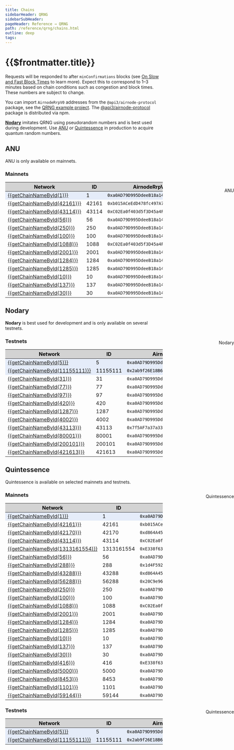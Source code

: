 ```yaml
---
title: Chains
sidebarHeader: QRNG
sidebarSubHeader:
pageHeader: Reference → QRNG
path: /reference/qrng/chains.html
outline: deep
tags:
---
```


<script setup lang="ts">
    import { CHAINS } from '@api3/chains';
    
    function getChainNameById(id) {
      const c = CHAINS.find((chain) => chain.id == id); // Could be string or number
      if (!c) {
        // handle bad id
        return 'Unknown NAME';
      }
      return c.name;
    }
</script>

<style>
  .mainnets th {
    word-wrap: break-word;
    text-align: center;
    color:black;
    background:lightgray !important;

  }
  .mainnets th  code { color:black;background: gray; }
  .mainnets tr:nth-child(1) td { color:black;background: #e5ecf9; }
  .mainnets tr:nth-child(1) td code { color:black;background: #e5ecf9; }
  
  .testnets th {
    word-wrap: break-word;
    text-align: center;
    color:black;
    background:lightgray !important;
  }

  .testnets tr:nth-child(1) { color:black;background: #e5ecf9; }
  .testnets tr:nth-child(1) td code { color:black;background: #e5ecf9; }
  .testnets tr:nth-child(2) { color:black;background: #e5ecf9; }
  .testnets tr:nth-child(2) td code { color:black;background: #e5ecf9; }
  

</style>

<PageHeader/>

<SearchHighlight/>

<FlexStartTag/>

# {{$frontmatter.title}}

Requests will be responded to after `minConfirmations` blocks (see
[On Slow and Fast Block Times<ExternalLinkImage/>](https://blog.ethereum.org/2015/09/14/on-slow-and-fast-block-times/)
to learn more). Expect this to correspond to 1–3 minutes based on chain
conditions such as congestion and block times. These numbers are subject to
change.

You can import `AirnodeRrpV0` addresses from the `@api3/airnode-protocol`
package, see the
[QRNG example project<ExternalLinkImage/>](https://github.com/api3dao/qrng-example).
The
[@api3/airnode-protocol<ExternalLinkImage/>](https://www.npmjs.com/package/@api3/airnode-protocol)
package is distributed via npm.

[**Nodary**](/reference/qrng/chains.md#nodary) imitates QRNG using pseudorandom
numbers and is best used during development. Use
[ANU](/reference/qrng/chains.md#anu) or
[Quintessence](/reference/qrng/chains.md#quintessence) in production to acquire
quantum random numbers.

<!--
Do not use tabs to display the two tables below. Tabs does not support nested Vue components
beyond one level deep inside and element (i.e. <div>). See /dev/tabs.md
-->

<!-- "white-space: nowrap;" on the first row will cause the remaining rows
to not break as well.
-->

## ANU

ANU is only available on mainnets.

### Mainnets

<div class="mainnets">

<div style="position:absolute;right:0px;margin-top:18px;">ANU</div>

| Network                                                                             | ID    | AirnodeRrpV0 Address                                                                                                 | minConfirmations |
| ----------------------------------------------------------------------------------- | ----- | -------------------------------------------------------------------------------------------------------------------- | ---------------- |
| [{{getChainNameById(1)}}](https://etherscan.io)                                     | 1     | <code>0xa0AD79D995DdeeB18a14eAef56A549A04e3Aa1Bd</code><CopyIcon text="0xa0AD79D995DdeeB18a14eAef56A549A04e3Aa1Bd"/> | 6                |
| [{{getChainNameById(42161)}}](https://arbiscan.io)                                  | 42161 | <code>0xb015ACeEdD478fc497A798Ab45fcED8BdEd08924</code><CopyIcon text="0xb015ACeEdD478fc497A798Ab45fcED8BdEd08924"/> | 25               |
| [{{getChainNameById(43114)}}](https://snowtrace.io/)                                | 43114 | <code>0xC02Ea0f403d5f3D45a4F1d0d817e7A2601346c9E</code><CopyIcon text="0xC02Ea0f403d5f3D45a4F1d0d817e7A2601346c9E"/> | 25               |
| [{{getChainNameById(56)}}](https://bscscan.com)                                     | 56    | <code>0xa0AD79D995DdeeB18a14eAef56A549A04e3Aa1Bd</code><CopyIcon text="0xa0AD79D995DdeeB18a14eAef56A549A04e3Aa1Bd"/> | 25               |
| [{{getChainNameById(250)}}](https://ftmscan.com)                                    | 250   | <code>0xa0AD79D995DdeeB18a14eAef56A549A04e3Aa1Bd</code><CopyIcon text="0xa0AD79D995DdeeB18a14eAef56A549A04e3Aa1Bd"/> | 80               |
| [{{getChainNameById(100)}}](https://gnosisscan.io)                                  | 100   | <code>0xa0AD79D995DdeeB18a14eAef56A549A04e3Aa1Bd</code><CopyIcon text="0xa0AD79D995DdeeB18a14eAef56A549A04e3Aa1Bd"/> | 15               |
| [{{getChainNameById(1088)}}](https://andromeda-explorer.metis.io)                   | 1088  | <code>0xC02Ea0f403d5f3D45a4F1d0d817e7A2601346c9E</code><CopyIcon text="0xC02Ea0f403d5f3D45a4F1d0d817e7A2601346c9E"/> | 12               |
| [{{getChainNameById(2001)}}](https://explorer-devnet-cardano-evm.c1.milkomeda.com/) | 2001  | <code>0xa0AD79D995DdeeB18a14eAef56A549A04e3Aa1Bd</code><CopyIcon text="0xa0AD79D995DdeeB18a14eAef56A549A04e3Aa1Bd"/> | 20               |
| [{{getChainNameById(1284)}}](https://moonscan.io)                                   | 1284  | <code>0xa0AD79D995DdeeB18a14eAef56A549A04e3Aa1Bd</code><CopyIcon text="0xa0AD79D995DdeeB18a14eAef56A549A04e3Aa1Bd"/> | 6                |
| [{{getChainNameById(1285)}}](https://moonriver.moonscan.io)                         | 1285  | <code>0xa0AD79D995DdeeB18a14eAef56A549A04e3Aa1Bd</code><CopyIcon text="0xa0AD79D995DdeeB18a14eAef56A549A04e3Aa1Bd"/> | 3                |
| [{{getChainNameById(10)}}](https://optimistic.etherscan.io)                         | 10    | <code>0xa0AD79D995DdeeB18a14eAef56A549A04e3Aa1Bd</code><CopyIcon text="0xa0AD79D995DdeeB18a14eAef56A549A04e3Aa1Bd"/> | 25               |
| [{{getChainNameById(137)}}](https://polygonscan.com)                                | 137   | <code>0xa0AD79D995DdeeB18a14eAef56A549A04e3Aa1Bd</code><CopyIcon text="0xa0AD79D995DdeeB18a14eAef56A549A04e3Aa1Bd"/> | 20               |
| [{{getChainNameById(30)}}](https://explorer.rsk.co)                                 | 30    | <code>0xa0AD79D995DdeeB18a14eAef56A549A04e3Aa1Bd</code><CopyIcon text="0xa0AD79D995DdeeB18a14eAef56A549A04e3Aa1Bd"/> | 3                |

</div>

## Nodary

**Nodary** is best used for development and is only available on several
testnets.

### Testnets

<div class="testnets">

<div style="position:absolute;right:0px;margin-top:-30px;">Nodary</div>

| Network                                                                               | ID       | AirnodeRrpV0 Address                                                                                                 | minConfirmations |
| ------------------------------------------------------------------------------------- | -------- | -------------------------------------------------------------------------------------------------------------------- | ---------------- |
| [{{getChainNameById(5)}}](https://goerli.etherscan.io)                                | 5        | <code>0xa0AD79D995DdeeB18a14eAef56A549A04e3Aa1Bd</code><CopyIcon text="0xa0AD79D995DdeeB18a14eAef56A549A04e3Aa1Bd"/> | 1                |
| [{{getChainNameById(11155111)}}](https://sepolia.etherscan.io)                        | 11155111 | <code>0x2ab9f26E18B64848cd349582ca3B55c2d06f507d</code><CopyIcon text="0x2ab9f26E18B64848cd349582ca3B55c2d06f507d"/> | 1                |
| [{{getChainNameById(31)}}](https://explorer.testnet.rsk.co)                           | 31       | <code>0xa0AD79D995DdeeB18a14eAef56A549A04e3Aa1Bd</code><CopyIcon text="0xa0AD79D995DdeeB18a14eAef56A549A04e3Aa1Bd"/> | 1                |
| [{{getChainNameById(77)}}](https://blockscout.com/poa/sokol)                          | 77       | <code>0xa0AD79D995DdeeB18a14eAef56A549A04e3Aa1Bd</code><CopyIcon text="0xa0AD79D995DdeeB18a14eAef56A549A04e3Aa1Bd"/> | 1                |
| [{{getChainNameById(97)}}](https://testnet.bscscan.com)                               | 97       | <code>0xa0AD79D995DdeeB18a14eAef56A549A04e3Aa1Bd</code><CopyIcon text="0xa0AD79D995DdeeB18a14eAef56A549A04e3Aa1Bd"/> | 1                |
| [{{getChainNameById(420)}}](https://goerli-optimism.etherscan.io)                     | 420      | <code>0xa0AD79D995DdeeB18a14eAef56A549A04e3Aa1Bd</code><CopyIcon text="0xa0AD79D995DdeeB18a14eAef56A549A04e3Aa1Bd"/> | 1                |
| [{{getChainNameById(1287)}}](https://moonbase.moonscan.io)                            | 1287     | <code>0xa0AD79D995DdeeB18a14eAef56A549A04e3Aa1Bd</code><CopyIcon text="0xa0AD79D995DdeeB18a14eAef56A549A04e3Aa1Bd"/> | 1                |
| [{{getChainNameById(4002)}}](https://testnet.ftmscan.com)                             | 4002     | <code>0xa0AD79D995DdeeB18a14eAef56A549A04e3Aa1Bd</code><CopyIcon text="0xa0AD79D995DdeeB18a14eAef56A549A04e3Aa1Bd"/> | 1                |
| [{{getChainNameById(43113)}}](https://testnet.snowtrace.io)                           | 43113    | <code>0x7f5AF7a37a33898544717AAa6c35c111dCe95b28</code><CopyIcon text="0x7f5AF7a37a33898544717AAa6c35c111dCe95b28"/> | 1                |
| [{{getChainNameById(80001)}}](https://mumbai.polygonscan.com)                         | 80001    | <code>0xa0AD79D995DdeeB18a14eAef56A549A04e3Aa1Bd</code><CopyIcon text="0xa0AD79D995DdeeB18a14eAef56A549A04e3Aa1Bd"/> | 1                |
| [{{getChainNameById(200101)}}](https://explorer-devnet-cardano-evm.c1.milkomeda.com/) | 200101   | <code>0xa0AD79D995DdeeB18a14eAef56A549A04e3Aa1Bd</code><CopyIcon text="0xa0AD79D995DdeeB18a14eAef56A549A04e3Aa1Bd"/> | 1                |
| [{{getChainNameById(421613)}}](https://goerli.arbiscan.io/)                           | 421613   | <code>0xa0AD79D995DdeeB18a14eAef56A549A04e3Aa1Bd</code><CopyIcon text="0xa0AD79D995DdeeB18a14eAef56A549A04e3Aa1Bd"/> | 1                |

</div>

## Quintessence

Quintessence is available on selected mainnets and testnets.

### Mainnets

<div class="mainnets">

<div style="position:absolute;right:0px;margin-top:-30px;">Quintessence</div>

| Network                                                                             | ID         | AirnodeRrpV0 Address                                                                                                 | minConfirmations |
| ----------------------------------------------------------------------------------- | ---------- | -------------------------------------------------------------------------------------------------------------------- | ---------------- |
| [{{getChainNameById(1)}}](https://etherscan.io)                                     | 1          | <code>0xa0AD79D995DdeeB18a14eAef56A549A04e3Aa1Bd</code><CopyIcon text="0xa0AD79D995DdeeB18a14eAef56A549A04e3Aa1Bd"/> | 6                |
| [{{getChainNameById(42161)}}](https://arbiscan.io)                                  | 42161      | <code>0xb015ACeEdD478fc497A798Ab45fcED8BdEd08924</code><CopyIcon text="0xb015ACeEdD478fc497A798Ab45fcED8BdEd08924"/> | 25               |
| [{{getChainNameById(42170)}}](https://nova.arbiscan.io)                             | 42170      | <code>0xd864A45334C7a632cA9149993682354D7f967F28</code><CopyIcon text="0xd864A45334C7a632cA9149993682354D7f967F28"/> | 25               |
| [{{getChainNameById(43114)}}](https://snowtrace.io/)                                | 43114      | <code>0xC02Ea0f403d5f3D45a4F1d0d817e7A2601346c9E</code><CopyIcon text="0xC02Ea0f403d5f3D45a4F1d0d817e7A2601346c9E"/> | 25               |
| [{{getChainNameById(1313161554)}}](https://explorer.mainnet.aurora.dev)             | 1313161554 | <code>0xE338f63170c42bA0d2a888f18F6185369779009c</code><CopyIcon text="0xE338f63170c42bA0d2a888f18F6185369779009c"/> | 25               |
| [{{getChainNameById(56)}}](https://bscscan.com)                                     | 56         | <code>0xa0AD79D995DdeeB18a14eAef56A549A04e3Aa1Bd</code><CopyIcon text="0xa0AD79D995DdeeB18a14eAef56A549A04e3Aa1Bd"/> | 25               |
| [{{getChainNameById(288)}}](https://bobascan.com)                                   | 288        | <code>0x1d4F592E0723e03bed2Ff6d78F3CEe6750f08B38</code><CopyIcon text="0x1d4F592E0723e03bed2Ff6d78F3CEe6750f08B38"/> | 10               |
| [{{getChainNameById(43288)}}](https://blockexplorer.avax.boba.network)              | 43288      | <code>0xd864A45334C7a632cA9149993682354D7f967F28</code><CopyIcon text="0xd864A45334C7a632cA9149993682354D7f967F28"/> | 25               |
| [{{getChainNameById(56288)}}](https://blockexplorer.bnb.boba.network)               | 56288      | <code>0x20C9e9610d4e719a39F82893b3f42e2730F42778</code><CopyIcon text="0x20C9e9610d4e719a39F82893b3f42e2730F42778"/> | 25               |
| [{{getChainNameById(250)}}](https://ftmscan.com)                                    | 250        | <code>0xa0AD79D995DdeeB18a14eAef56A549A04e3Aa1Bd</code><CopyIcon text="0xa0AD79D995DdeeB18a14eAef56A549A04e3Aa1Bd"/> | 80               |
| [{{getChainNameById(100)}}](https://gnosisscan.io)                                  | 100        | <code>0xa0AD79D995DdeeB18a14eAef56A549A04e3Aa1Bd</code><CopyIcon text="0xa0AD79D995DdeeB18a14eAef56A549A04e3Aa1Bd"/> | 15               |
| [{{getChainNameById(1088)}}](https://andromeda-explorer.metis.io)                   | 1088       | <code>0xC02Ea0f403d5f3D45a4F1d0d817e7A2601346c9E</code><CopyIcon text="0xC02Ea0f403d5f3D45a4F1d0d817e7A2601346c9E"/> | 12               |
| [{{getChainNameById(2001)}}](https://explorer-devnet-cardano-evm.c1.milkomeda.com/) | 2001       | <code>0xa0AD79D995DdeeB18a14eAef56A549A04e3Aa1Bd</code><CopyIcon text="0xa0AD79D995DdeeB18a14eAef56A549A04e3Aa1Bd"/> | 20               |
| [{{getChainNameById(1284)}}](https://moonscan.io)                                   | 1284       | <code>0xa0AD79D995DdeeB18a14eAef56A549A04e3Aa1Bd</code><CopyIcon text="0xa0AD79D995DdeeB18a14eAef56A549A04e3Aa1Bd"/> | 6                |
| [{{getChainNameById(1285)}}](https://moonriver.moonscan.io)                         | 1285       | <code>0xa0AD79D995DdeeB18a14eAef56A549A04e3Aa1Bd</code><CopyIcon text="0xa0AD79D995DdeeB18a14eAef56A549A04e3Aa1Bd"/> | 3                |
| [{{getChainNameById(10)}}](https://optimistic.etherscan.io)                         | 10         | <code>0xa0AD79D995DdeeB18a14eAef56A549A04e3Aa1Bd</code><CopyIcon text="0xa0AD79D995DdeeB18a14eAef56A549A04e3Aa1Bd"/> | 25               |
| [{{getChainNameById(137)}}](https://polygonscan.com)                                | 137        | <code>0xa0AD79D995DdeeB18a14eAef56A549A04e3Aa1Bd</code><CopyIcon text="0xa0AD79D995DdeeB18a14eAef56A549A04e3Aa1Bd"/> | 20               |
| [{{getChainNameById(30)}}](https://explorer.rsk.co)                                 | 30         | <code>0xa0AD79D995DdeeB18a14eAef56A549A04e3Aa1Bd</code><CopyIcon text="0xa0AD79D995DdeeB18a14eAef56A549A04e3Aa1Bd"/> | 3                |
| [{{getChainNameById(416)}}](https://explorer.sx.technology)                         | 416        | <code>0xE338f63170c42bA0d2a888f18F6185369779009c</code><CopyIcon text="0xE338f63170c42bA0d2a888f18F6185369779009c"/> | 20               |
| [{{getChainNameById(5000)}}](https://explorer.mantle.xyz/)                                 | 5000         | <code>0xa0AD79D995DdeeB18a14eAef56A549A04e3Aa1Bd</code><CopyIcon text="0xa0AD79D995DdeeB18a14eAef56A549A04e3Aa1Bd"/> | 10                |
| [{{getChainNameById(8453)}}](https://basescan.org/)                                 | 8453         | <code>0xa0AD79D995DdeeB18a14eAef56A549A04e3Aa1Bd</code><CopyIcon text="0xa0AD79D995DdeeB18a14eAef56A549A04e3Aa1Bd"/> | 10                |
| [{{getChainNameById(1101)}}](https://zkevm.polygonscan.com/)                                 | 1101         | <code>0xa0AD79D995DdeeB18a14eAef56A549A04e3Aa1Bd</code><CopyIcon text="0xa0AD79D995DdeeB18a14eAef56A549A04e3Aa1Bd"/> | 10                |
| [{{getChainNameById(59144)}}](https://lineascan.build/)                                 | 59144         | <code>0xa0AD79D995DdeeB18a14eAef56A549A04e3Aa1Bd</code><CopyIcon text="0xa0AD79D995DdeeB18a14eAef56A549A04e3Aa1Bd"/> | 10                |
</div>

### Testnets

<div class="testnets">

<div style="position:absolute;right:0px;margin-top:-30px;">Quintessence</div>

| Network                                                        | ID       | AirnodeRrpV0 Address                                                                                                 | minConfirmations |
| -------------------------------------------------------------- | -------- | -------------------------------------------------------------------------------------------------------------------- | ---------------- |
| [{{getChainNameById(5)}}](https://goerli.etherscan.io)         | 5        | <code>0xa0AD79D995DdeeB18a14eAef56A549A04e3Aa1Bd</code><CopyIcon text="0xa0AD79D995DdeeB18a14eAef56A549A04e3Aa1Bd"/> | 1                |
| [{{getChainNameById(11155111)}}](https://sepolia.etherscan.io) | 11155111 | <code>0x2ab9f26E18B64848cd349582ca3B55c2d06f507d</code><CopyIcon text="0x2ab9f26E18B64848cd349582ca3B55c2d06f507d"/> | 1                |

</div>

<FlexEndTag/>
